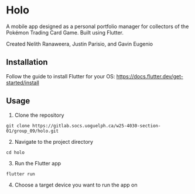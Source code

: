 
# Holo

A mobile app designed as a personal portfolio manager for collectors of the Pokémon Trading Card Game. Built using Flutter.

Created Nelith Ranaweera, Justin Parisio, and Gavin Eugenio

## Installation
Follow the guide to install Flutter for your OS: https://docs.flutter.dev/get-started/install


## Usage
1. Clone the repository
```
git clone https://gitlab.socs.uoguelph.ca/w25-4030-section-01/group_09/holo.git
```
2. Navigate to the project directory
```
cd holo
```
3. Run the Flutter app
```
flutter run
```
4. Choose a target device you want to run the app on


